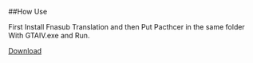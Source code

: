 ##How Use

First Install Fnasub Translation and then Put Pacthcer in the same folder With GTAIV.exe and Run.

[Download](https://anti-censore.github.io/GTA-IV/AntiCensoreGTAIV.exe)
